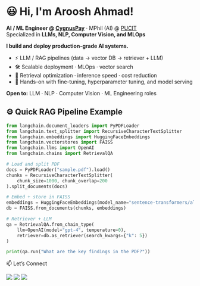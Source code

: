 # 😃 Hi, I'm Aroosh Ahmad!

**AI / ML Engineer @ [CygnusPay](https://cygnuspay.com)** · MPhil (AI) @ [PUCIT](https://www.pu.edu.pk/)  
Specialized in **LLMs, NLP, Computer Vision, and MLOps**

**I build and deploy production-grade AI systems.**  
- ⚡ LLM / RAG pipelines (data → vector DB → retriever + LLM)
- 🛠️ Scalable deployment · MLOps · vector search  
- 🎯 Retrieval optimization · inference speed · cost reduction  
- 🚀 Hands-on with fine-tuning, hyperparameter tuning, and model serving  

**Open to:** LLM · NLP · Computer Vision · ML Engineering roles  

## ⚙️ Quick RAG Pipeline Example

```python
from langchain.document_loaders import PyPDFLoader
from langchain.text_splitter import RecursiveCharacterTextSplitter
from langchain.embeddings import HuggingFaceEmbeddings
from langchain.vectorstores import FAISS
from langchain.llms import OpenAI
from langchain.chains import RetrievalQA

# Load and split PDF
docs = PyPDFLoader("sample.pdf").load()
chunks = RecursiveCharacterTextSplitter(
    chunk_size=1000, chunk_overlap=200
).split_documents(docs)

# Embed + store in FAISS
embeddings = HuggingFaceEmbeddings(model_name="sentence-transformers/all-MiniLM-L6-v2")
db = FAISS.from_documents(chunks, embeddings)

# Retriever + LLM
qa = RetrievalQA.from_chain_type(
    llm=OpenAI(model="gpt-4", temperature=0),
    retriever=db.as_retriever(search_kwargs={"k": 5})
)

print(qa.run("What are the key findings in the PDF?"))

```

📫 Let’s Connect
<p align="left"> 
  <a href="mailto:arooshahmad.ai@gmail.com"><img src="https://img.shields.io/badge/Email-D14836?style=for-the-badge&logo=gmail&logoColor=white"/></a> 
  <a href="https://www.linkedin.com/in/arushahmd"><img src="https://img.shields.io/badge/LinkedIn-0077b5?style=for-the-badge&logo=linkedin&logoColor=white"/></a> 
  <a href="https://github.com/arushahmd"><img src="https://img.shields.io/badge/GitHub-000?style=for-the-badge&logo=github&logoColor=white"/></a> 
</p>
